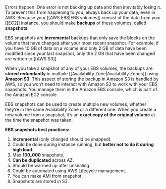 Errors happen. One error is not backing up data and then inevitably losing it. To prevent this from happening to you, always back up your data, even in AWS. Because your [[AWS EBS|EBS volumes]] consist of the data from your [[EC2]] instance, you should make **backups** of these volumes, called **snapshots**.

EBS snapshots are **incremental** backups that only save the blocks on the volume that have changed after your most recent snapshot. For example, if you have 10 GB of data on a volume and only 2 GB of data have been modified since your last snapshot, only the 2 GB that have been changed are written to [[AWS S3]].

When you take a snapshot of any of your EBS volumes, the backups are **stored redundantly** in multiple [[Availability Zone|Availability Zones]] using **Amazon S3**. This aspect of storing the backup in Amazon S3 is handled by AWS, so you won’t need to interact with Amazon S3 to work with your EBS snapshots. You manage them in the Amazon EBS console, which is part of the Amazon EC2 console.  
  
EBS snapshots can be used to create multiple new volumes, whether they’re in the same Availability Zone or a different one. When you create a new volume from a snapshot, it’s an **exact copy of the original volume** at the time the snapshot was taken.

**EBS snapshots best practices:**

1. **Incremental** (only changed should be snapped).
2. Could be done during instance running, but **better not to do it during high load**.
3. Max **100\_000** snapshots.
4. **Can be duplicated** across AZ.
5. Should be warmed up after unsealing.
6. Could be automated using AWS Lifecycle management.
7. You can make AMI from snapshot.
8. Snapshots are stored in S3.